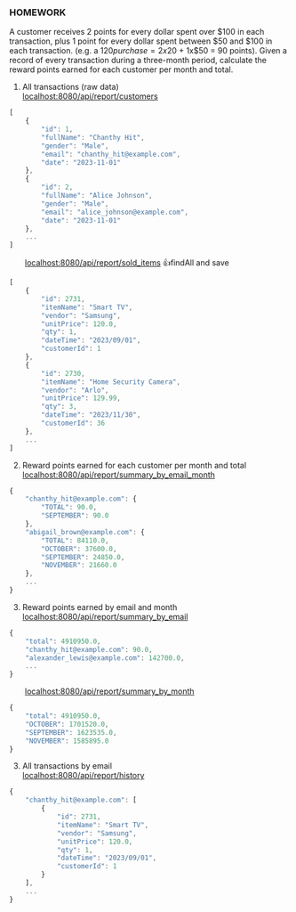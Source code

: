 ### HOMEWORK
A customer receives 2 points for every dollar spent over $100 in each transaction, plus 1 point for every dollar spent between $50 and $100 in each transaction.
(e.g. a $120 purchase = 2x$20 + 1x$50 = 90 points).
Given a record of every transaction during a three-month period, calculate the reward points earned for each customer per month and total.

1. All transactions (raw data) </br>
[localhost:8080/api/report/customers](localhost:8080/api/report/customers)
```javascript
[
    {
        "id": 1,
        "fullName": "Chanthy Hit",
        "gender": "Male",
        "email": "chanthy_hit@example.com",
        "date": "2023-11-01"
    },
    {
        "id": 2,
        "fullName": "Alice Johnson",
        "gender": "Male",
        "email": "alice_johnson@example.com",
        "date": "2023-11-01"
    },
    ...
]
```
&emsp;&emsp;[localhost:8080/api/report/sold_items](localhost:8080/api/report/sold_items) 👍findAll and save </br>
```javascript
[
    {
        "id": 2731,
        "itemName": "Smart TV",
        "vendor": "Samsung",
        "unitPrice": 120.0,
        "qty": 1,
        "dateTime": "2023/09/01",
        "customerId": 1
    },
    {
        "id": 2730,
        "itemName": "Home Security Camera",
        "vendor": "Arlo",
        "unitPrice": 129.99,
        "qty": 3,
        "dateTime": "2023/11/30",
        "customerId": 36
    },
    ...
]
```   
2. Reward points earned for each customer per month and total </br>
   [localhost:8080/api/report/summary_by_email_month](localhost:8080/api/report/summary_by_email_month)
```javascript
{
    "chanthy_hit@example.com": {
        "TOTAL": 90.0,
        "SEPTEMBER": 90.0
    },
    "abigail_brown@example.com": {
        "TOTAL": 84110.0,
        "OCTOBER": 37600.0,
        "SEPTEMBER": 24850.0,
        "NOVEMBER": 21660.0
    },
    ...
}
```
3. Reward points earned by email and month </br>
[localhost:8080/api/report/summary_by_email](localhost:8080/api/report/summary_by_email)
```javascript
{
    "total": 4910950.0,
    "chanthy_hit@example.com": 90.0,
    "alexander_lewis@example.com": 142700.0,
    ...
}
```
&emsp;&emsp;[localhost:8080/api/report/summary_by_month](localhost:8080/api/report/summary_by_month)
```javascript
{
    "total": 4910950.0,
    "OCTOBER": 1701520.0,
    "SEPTEMBER": 1623535.0,
    "NOVEMBER": 1585895.0
}
```
3. All transactions by email </br>
[localhost:8080/api/report/history](localhost:8080/api/report/history)
```javascript
{
    "chanthy_hit@example.com": [
        {
            "id": 2731,
            "itemName": "Smart TV",
            "vendor": "Samsung",
            "unitPrice": 120.0,
            "qty": 1,
            "dateTime": "2023/09/01",
            "customerId": 1
        }
    ],
    ...
}
```